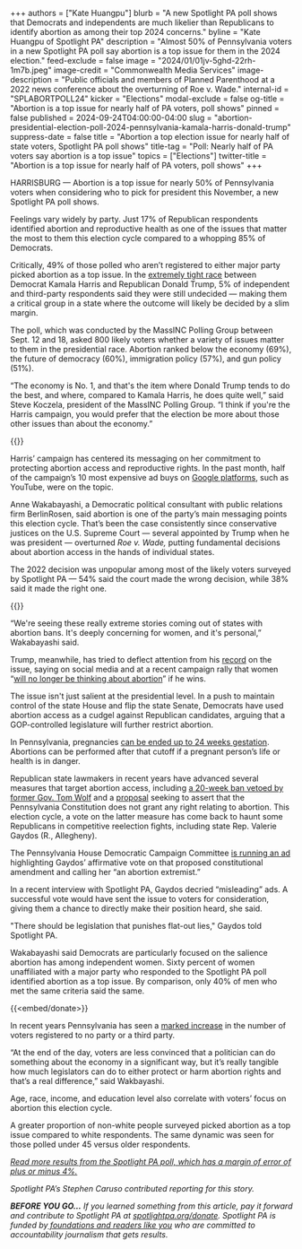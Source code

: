 +++
authors = ["Kate Huangpu"]
blurb = "A new Spotlight PA poll shows that Democrats and independents are much likelier than Republicans to identify abortion as among their top 2024 concerns."
byline = "Kate Huangpu of Spotlight PA"
description = "Almost 50% of Pennsylvania voters in a new Spotlight PA poll say abortion is a top issue for them in the 2024 election."
feed-exclude = false
image = "2024/01/01jv-5ghd-22rh-1m7b.jpeg"
image-credit = "Commonwealth Media Services"
image-description = "Public officials and members of Planned Parenthood at a 2022 news conference about the overturning of Roe v. Wade."
internal-id = "SPLABORTPOLL24"
kicker = "Elections"
modal-exclude = false
og-title = "Abortion is a top issue for nearly half of PA voters, poll shows"
pinned = false
published = 2024-09-24T04:00:00-04:00
slug = "abortion-presidential-election-poll-2024-pennsylvania-kamala-harris-donald-trump"
suppress-date = false
title = "Abortion a top election issue for nearly half of state voters, Spotlight PA poll shows"
title-tag = "Poll: Nearly half of PA voters say abortion is a top issue"
topics = ["Elections"]
twitter-title = "Abortion is a top issue for nearly half of PA voters, poll shows"
+++

HARRISBURG —&nbsp;Abortion is a top issue for nearly 50% of Pennsylvania voters when considering who to pick for president this November, a new Spotlight PA poll shows.

Feelings vary widely by party. Just 17% of Republican respondents identified abortion and reproductive health as one of the issues that matter the most to them this election cycle compared to a whopping 85% of Democrats.

Critically, 49% of those polled who aren’t registered to either major party picked abortion as a top issue.<strong> </strong>In the <a href="https://www.spotlightpa.org/news/2024/09/kamala-harris-donald-trump-pennsylvania-poll-results-economy-jobs/">extremely tight race</a> between Democrat Kamala Harris and Republican Donald Trump, 5% of independent and third-party respondents said they were still undecided — making them a critical group in a state where the outcome will likely be decided by a slim margin.

The poll, which was conducted by the MassINC Polling Group between Sept. 12 and 18, asked 800 likely voters whether a variety of issues matter to them in the presidential race. Abortion ranked below the economy (69%), the future of democracy (60%), immigration policy (57%), and gun policy (51%).

“The economy is No. 1, and that&#39;s the item where Donald Trump tends to do the best, and where, compared to Kamala Harris, he does quite well,” said Steve Koczela, president of the MassINC Polling Group. “I think if you&#39;re the Harris campaign, you would prefer that the election be more about those other issues than about the economy.”

{{<flourish src="visualisation/19491181" >}}

Harris’ campaign has centered its messaging on her commitment to protecting abortion access and reproductive rights. In the past month, half of the campaign’s 10 most expensive ad buys on <a href="https://adstransparency.google.com/advertiser/AR10754550246068453377?topic=political&amp;region=21171&amp;preset-date=Last+30+days">Google platforms</a>, such as YouTube, were on the topic.<strong></strong>

Anne Wakabayashi, a Democratic political consultant with public relations firm BerlinRosen, said abortion is one of the party’s main messaging points this election cycle. That’s been the case consistently since conservative justices on the U.S. Supreme Court — several appointed by Trump when he was president — overturned <em>Roe v. Wade,</em> putting fundamental decisions about abortion access in the hands of individual states.

The 2022 decision was unpopular among most of the likely voters surveyed by Spotlight PA — 54% said the court made the wrong decision, while 38% said it made the right one.

{{<dewey-assistant>}}

“We&#39;re seeing these really extreme stories coming out of states with abortion bans. It&#39;s deeply concerning for women, and it&#39;s personal,” Wakabayashi said.

Trump, meanwhile, has tried to deflect attention from his <a href="https://www.npr.org/2024/04/18/1198911276/trump-stance-abortion-2024-election-republican-pro-life-change">record</a> on the issue, saying on social media and at a recent campaign rally that women “<a href="https://19thnews.org/2024/09/trump-abortion-women-voters/">will no longer be thinking about abortion</a>” if he wins.

The issue isn&#39;t just salient at the presidential level. In a push to maintain control of the state House and flip the state Senate, Democrats have used abortion access as a cudgel against Republican candidates, arguing that a GOP-controlled legislature will further restrict abortion.

In Pennsylvania, pregnancies <a href="https://www.spotlightpa.org/news/2024/01/abortion-legal-pennsylvania-law-viability-restriction-legislature-republican-democrat/">can be ended up to 24 weeks gestation</a>. Abortions can be performed after that cutoff if a pregnant person’s life or health is in danger.

Republican state lawmakers in recent years have advanced several measures that target abortion access, including <a href="https://whyy.org/articles/pa-gov-wolf-vetoes-controversial-abortion-bill/">a 20-week ban vetoed by former Gov. Tom Wolf</a> and a <a href="https://www.spotlightpa.org/news/2022/07/pa-abortion-restrictions-constitutional-amendment-voter-id/">proposal</a> seeking to assert that the Pennsylvania Constitution does not grant any right relating to abortion. This election cycle, a vote on the latter measure has come back to haunt some Republicans in competitive reelection fights, including state Rep. Valerie Gaydos (R., Allegheny).

The Pennsylvania House Democratic Campaign Committee <a href="https://adstransparency.google.com/advertiser/AR01740638575919104001/creative/CR12180096260077780993?topic=political&amp;region=21171&amp;preset-date=Last+30+days">is running an ad</a> highlighting Gaydos’ affirmative vote on that proposed constitutional amendment and calling her “an abortion extremist.”

In a recent interview with Spotlight PA, Gaydos decried “misleading” ads. A successful vote would have sent the issue to voters for consideration, giving them a chance to directly make their position heard, she said.

&#34;There should be legislation that punishes flat-out lies,&#34; Gaydos told Spotlight PA.

Wakabayashi said Democrats are particularly focused on the salience abortion has among independent women. Sixty percent of women unaffiliated with a major party who responded to the Spotlight PA poll identified abortion as a top issue. By comparison, only 40% of men who met the same criteria said the same.

{{<embed/donate>}}

In recent years Pennsylvania has seen a <a href="https://www.spotlightpa.org/news/2024/09/pennsylvania-voter-registration-2024-election-democrat-republican-independent-harris-trump/">marked increase</a> in the number of voters registered to no party or a third party.

“At the end of the day, voters are less convinced that a politician can do something about the economy in a significant way, but it’s really tangible how much legislators can do to either protect or harm abortion rights and that’s a real difference,” said Wakbayashi.

Age, race, income, and education level also correlate with voters’ focus on abortion this election cycle.

A greater proportion of non-white people surveyed picked abortion as a top issue compared to white respondents. The same dynamic was seen for those polled under 45 versus older respondents.

<a href="https://www.scribd.com/document/771322432/Spotlight-PA-MassINC-poll-Sept-12-18-2024"><em>Read more results from the Spotlight PA poll, which has a margin of error of plus or minus 4%.</em></a><em></em>

<em>Spotlight PA’s Stephen Caruso contributed reporting for this story.</em>

<strong><em>BEFORE YOU GO…</em></strong><em> If you learned something from this article, pay it forward and contribute to Spotlight PA at </em><a href="https://www.spotlightpa.org/donate"><em>spotlightpa.org/donate</em></a><em>. Spotlight PA is funded by</em><a href="https://www.spotlightpa.org/support"><em> foundations and readers like you</em></a><em> who are committed to accountability journalism that gets results.</em>


